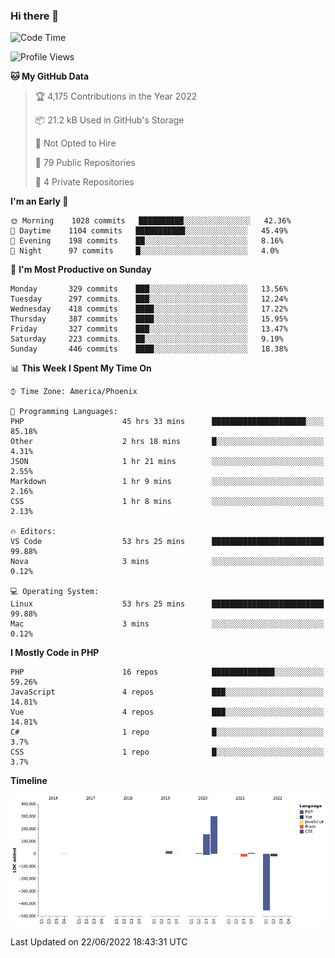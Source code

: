 ### Hi there 👋

<!--START_SECTION:waka-->
![Code Time](http://img.shields.io/badge/Code%20Time-0%20secs-blue)

![Profile Views](http://img.shields.io/badge/Profile%20Views-0-blue)

**🐱 My GitHub Data** 

> 🏆 4,175 Contributions in the Year 2022
 > 
> 📦 21.2 kB Used in GitHub's Storage 
 > 
> 🚫 Not Opted to Hire
 > 
> 📜 79 Public Repositories 
 > 
> 🔑 4 Private Repositories  
 > 
**I'm an Early 🐤** 

```text
🌞 Morning    1028 commits   ██████████░░░░░░░░░░░░░░░   42.36% 
🌆 Daytime    1104 commits   ███████████░░░░░░░░░░░░░░   45.49% 
🌃 Evening    198 commits    ██░░░░░░░░░░░░░░░░░░░░░░░   8.16% 
🌙 Night      97 commits     █░░░░░░░░░░░░░░░░░░░░░░░░   4.0%

```
📅 **I'm Most Productive on Sunday** 

```text
Monday       329 commits    ███░░░░░░░░░░░░░░░░░░░░░░   13.56% 
Tuesday      297 commits    ███░░░░░░░░░░░░░░░░░░░░░░   12.24% 
Wednesday    418 commits    ████░░░░░░░░░░░░░░░░░░░░░   17.22% 
Thursday     387 commits    ████░░░░░░░░░░░░░░░░░░░░░   15.95% 
Friday       327 commits    ███░░░░░░░░░░░░░░░░░░░░░░   13.47% 
Saturday     223 commits    ██░░░░░░░░░░░░░░░░░░░░░░░   9.19% 
Sunday       446 commits    ████░░░░░░░░░░░░░░░░░░░░░   18.38%

```


📊 **This Week I Spent My Time On** 

```text
⌚︎ Time Zone: America/Phoenix

💬 Programming Languages: 
PHP                      45 hrs 33 mins      █████████████████████░░░░   85.18% 
Other                    2 hrs 18 mins       █░░░░░░░░░░░░░░░░░░░░░░░░   4.31% 
JSON                     1 hr 21 mins        ░░░░░░░░░░░░░░░░░░░░░░░░░   2.55% 
Markdown                 1 hr 9 mins         ░░░░░░░░░░░░░░░░░░░░░░░░░   2.16% 
CSS                      1 hr 8 mins         ░░░░░░░░░░░░░░░░░░░░░░░░░   2.13%

🔥 Editors: 
VS Code                  53 hrs 25 mins      █████████████████████████   99.88% 
Nova                     3 mins              ░░░░░░░░░░░░░░░░░░░░░░░░░   0.12%

💻 Operating System: 
Linux                    53 hrs 25 mins      █████████████████████████   99.88% 
Mac                      3 mins              ░░░░░░░░░░░░░░░░░░░░░░░░░   0.12%

```

**I Mostly Code in PHP** 

```text
PHP                      16 repos            ██████████████░░░░░░░░░░░   59.26% 
JavaScript               4 repos             ███░░░░░░░░░░░░░░░░░░░░░░   14.81% 
Vue                      4 repos             ███░░░░░░░░░░░░░░░░░░░░░░   14.81% 
C#                       1 repo              █░░░░░░░░░░░░░░░░░░░░░░░░   3.7% 
CSS                      1 repo              █░░░░░░░░░░░░░░░░░░░░░░░░   3.7%

```


**Timeline**

![Chart not found](https://raw.githubusercontent.com/mikebronner/mikebronner/master/charts/bar_graph.png) 


 Last Updated on 22/06/2022 18:43:31 UTC
<!--END_SECTION:waka-->

<!--
**mikebronner/mikebronner** is a ✨ _special_ ✨ repository because its `README.md` (this file) appears on your GitHub profile.

Here are some ideas to get you started:

- 🔭 I’m currently working on ...
- 🌱 I’m currently learning ...
- 👯 I’m looking to collaborate on ...
- 🤔 I’m looking for help with ...
- 💬 Ask me about ...
- 📫 How to reach me: ...
- 😄 Pronouns: ...
- ⚡ Fun fact: ...
-->
